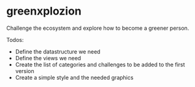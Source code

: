 greenxplozion
=============

Challenge the ecosystem and explore how to become a greener person.


Todos:
* Define the datastructure we need
* Define the views we need
* Create the list of categories and challenges to be added to the first version
* Create a simple style and the needed graphics

